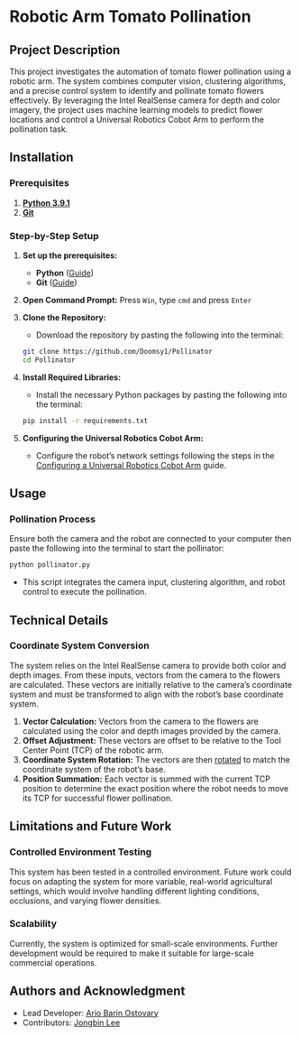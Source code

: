 # Robotic Arm Tomato Pollination

## Project Description
This project investigates the automation of tomato flower pollination using a robotic arm. The system combines computer vision, clustering algorithms, and a precise control system to identify and pollinate tomato flowers effectively. By leveraging the Intel RealSense camera for depth and color imagery, the project uses machine learning models to predict flower locations and control a Universal Robotics Cobot Arm to perform the pollination task.

## Installation

### Prerequisites
1. [**Python 3.9.1**](https://www.python.org/downloads/release/python-391/)
2. [**Git**](https://git-scm.com/downloads)

### Step-by-Step Setup

1. **Set up the prerequisites:**
   - **Python** ([Guide](https://docs.google.com/document/d/1zFBC_VnUeAMrMF134yYSXPRlvTYTMshQ4id7R0SHFds/edit?usp=sharing))
   - **Git** ([Guide](https://docs.google.com/document/d/1NjS1S9_UF8pZlKE2WCAqn5UzxHE_imNezgLo-BrlS-s/edit?usp=sharing))

2. **Open Command Prompt:**
   Press `Win`, type `cmd` and press `Enter`

4. **Clone the Repository:**
    - Download the repository by pasting the following into the terminal:
   ```bash
   git clone https://github.com/Doomsy1/Pollinator
   cd Pollinator
   ```

5. **Install Required Libraries:**
    - Install the necessary Python packages by pasting the following into the terminal:
   ```bash
   pip install -r requirements.txt
   ```

6. **Configuring the Universal Robotics Cobot Arm:**
   - Configure the robot’s network settings following the steps in the [Configuring a Universal Robotics Cobot Arm](https://docs.google.com/document/d/1CyodpAacuGGx8rIEQoFwfiqiNlRN47e698ffsrlCcqg/edit?usp=sharing) guide.

## Usage

### Pollination Process
Ensure both the camera and the robot are connected to your computer then paste the following into the terminal to start the pollinator:
   ```bash
   python pollinator.py
   ```
- This script integrates the camera input, clustering algorithm, and robot control to execute the pollination.

## Technical Details

### Coordinate System Conversion
The system relies on the Intel RealSense camera to provide both color and depth images. From these inputs, vectors from the camera to the flowers are calculated. These vectors are initially relative to the camera’s coordinate system and must be transformed to align with the robot’s base coordinate system.

1. **Vector Calculation:** Vectors from the camera to the flowers are calculated using the color and depth images provided by the camera.
2. **Offset Adjustment:** These vectors are offset to be relative to the Tool Center Point (TCP) of the robotic arm.
3. **Coordinate System Rotation:** The vectors are then [rotated](https://en.wikipedia.org/wiki/Rodrigues'_rotation_formula) to match the coordinate system of the robot’s base.
4. **Position Summation:** Each vector is summed with the current TCP position to determine the exact position where the robot needs to move its TCP for successful flower pollination.

## Limitations and Future Work

### Controlled Environment Testing
This system has been tested in a controlled environment. Future work could focus on adapting the system for more variable, real-world agricultural settings, which would involve handling different lighting conditions, occlusions, and varying flower densities.

### Scalability
Currently, the system is optimized for small-scale environments. Further development would be required to make it suitable for large-scale commercial operations.

## Authors and Acknowledgment
- Lead Developer: [Ario Barin Ostovary](https://github.com/Doomsy1)
- Contributors: [Jongbin Lee](https://github.com/jblee0310)
